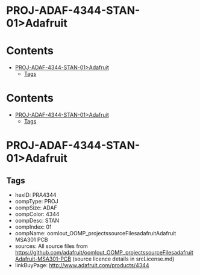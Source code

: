 
PROJ-ADAF-4344-STAN-01>Adafruit
===============================

Contents
========

* [PROJ-ADAF-4344-STAN-01>Adafruit](#proj-adaf-4344-stan-01adafruit)
	* [Tags](#tags)

Contents
========

* [PROJ-ADAF-4344-STAN-01>Adafruit](#proj-adaf-4344-stan-01adafruit)
	* [Tags](#tags)

# PROJ-ADAF-4344-STAN-01>Adafruit

## Tags

- hexID: PRA4344
- oompType: PROJ
- oompSize: ADAF
- oompColor: 4344
- oompDesc: STAN
- oompIndex: 01
- oompName: oomlout_OOMP_projectssourceFilesadafruitAdafruit MSA301 PCB
- sources: All source files from https://github.com/adafruit/oomlout_OOMP_projectssourceFilesadafruitAdafruit-MSA301-PCB (source licence details in srcLicense.md)
- linkBuyPage: http://www.adafruit.com/products/4344
